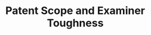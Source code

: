 ---
datasets_and_publications_using_this_dataset: https://ssrn.com/abstract=2977273
description: This dataset includes an easy-to-use measure of patent scope that is
  grounded both in patent law and in the practices of patent attorneys. Our measure
  counts the number of words in the patents’ first claim. The longer the first claim,
  the less scope a patent has. This is because a longer claim has more details – and
  all those details must be met for another invention to be infringing. Hence, the
  more details there are in the patent, the greater are the opportunities for others
  to invent around it. We validate our measure by showing both that patent attorneys’
  subjective assessments of scope agree with our estimates, and that the behavior
  of patenters is consistent with it. To facilitate drawing causal inferences with
  our measure, we show how it can be used to create an instrumental variable, patent
  examiner Scope Toughness, which we also validate.
documentation: Not unless it’s in the paper
record_creation_timestamp: 11/15/2020 17:47:00
shortname: patent_scope_toughness
tags: Examiners
terms_of_use: These datasets are provided to the public  subject to the Creative Commons
  Attribution-NonCommercial-NoDerivatives license. No co‑authorship is required to
  use the data in academic research — please just cite the supporting article.
timeframe: Need to check paper https://ssrn.com/abstract=2977273
title: Patent Scope and Examiner Toughness
location: https://storage.googleapis.com/jmk_public/Kuhn-Thompson_Patent_Scope_2017-10-23.csv
uuid: b547441d-efdd-4b30-8c78-852d68c9c2ac
---